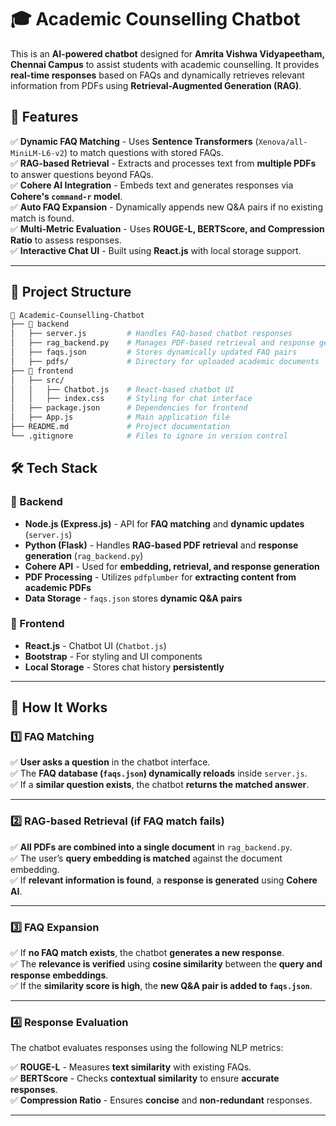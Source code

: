 # 🎓 Academic Counselling Chatbot  

This is an **AI-powered chatbot** designed for **Amrita Vishwa Vidyapeetham, Chennai Campus** to assist students with academic counselling. It provides **real-time responses** based on FAQs and dynamically retrieves relevant information from PDFs using **Retrieval-Augmented Generation (RAG)**.  

## 🚀 Features  

✅ **Dynamic FAQ Matching** - Uses **Sentence Transformers** (`Xenova/all-MiniLM-L6-v2`) to match questions with stored FAQs.  
✅ **RAG-based Retrieval** - Extracts and processes text from **multiple PDFs** to answer questions beyond FAQs.  
✅ **Cohere AI Integration** - Embeds text and generates responses via **Cohere's `command-r` model**.  
✅ **Auto FAQ Expansion** - Dynamically appends new Q&A pairs if no existing match is found.  
✅ **Multi-Metric Evaluation** - Uses **ROUGE-L, BERTScore, and Compression Ratio** to assess responses.  
✅ **Interactive Chat UI** - Built using **React.js** with local storage support.  

---

## 📁 Project Structure  

```bash
📂 Academic-Counselling-Chatbot
├── 📂 backend
│   ├── server.js         # Handles FAQ-based chatbot responses
│   ├── rag_backend.py    # Manages PDF-based retrieval and response generation
│   ├── faqs.json         # Stores dynamically updated FAQ pairs
│   ├── pdfs/             # Directory for uploaded academic documents
├── 📂 frontend
│   ├── src/
│   │   ├── Chatbot.js    # React-based chatbot UI
│   │   ├── index.css     # Styling for chat interface
│   ├── package.json      # Dependencies for frontend
│   ├── App.js            # Main application file
├── README.md             # Project documentation
└── .gitignore            # Files to ignore in version control
```
## 🛠️ Tech Stack  

### 🔹 Backend  
- **Node.js (Express.js)** - API for **FAQ matching** and **dynamic updates** (`server.js`)  
- **Python (Flask)** - Handles **RAG-based PDF retrieval** and **response generation** (`rag_backend.py`)  
- **Cohere API** - Used for **embedding, retrieval, and response generation**  
- **PDF Processing** - Utilizes `pdfplumber` for **extracting content from academic PDFs**  
- **Data Storage** - `faqs.json` stores **dynamic Q&A pairs**  

### 🔹 Frontend  
- **React.js** - Chatbot UI (`Chatbot.js`)  
- **Bootstrap** - For styling and UI components  
- **Local Storage** - Stores chat history **persistently**  

---

## 🧠 How It Works  

### 1️⃣ **FAQ Matching**  
✅ **User asks a question** in the chatbot interface.  
✅ The **FAQ database (`faqs.json`) dynamically reloads** inside `server.js`.  
✅ If a **similar question exists**, the chatbot **returns the matched answer**.  

---

### 2️⃣ **RAG-based Retrieval (if FAQ match fails)**  
✅ **All PDFs are combined into a single document** in `rag_backend.py`.  
✅ The user’s **query embedding is matched** against the document embedding.  
✅ If **relevant information is found**, a **response is generated** using **Cohere AI**.  

---

### 3️⃣ **FAQ Expansion**  
✅ If **no FAQ match exists**, the chatbot **generates a new response**.  
✅ The **relevance is verified** using **cosine similarity** between the **query and response embeddings**.  
✅ If the **similarity score is high**, the **new Q&A pair is added to `faqs.json`**.  

---

### 4️⃣ **Response Evaluation**  
The chatbot evaluates responses using the following NLP metrics:  

✅ **ROUGE-L** - Measures **text similarity** with existing FAQs.  
✅ **BERTScore** - Checks **contextual similarity** to ensure **accurate responses**.  
✅ **Compression Ratio** - Ensures **concise** and **non-redundant** responses.  

---
